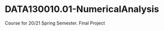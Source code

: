 # DATA130010.01-NumericalAnalysis
Course for 20/21 Spring Semester. Final Project [<here>](https://github.com/super-dainiu/complex-root-finding-and-fractals)

